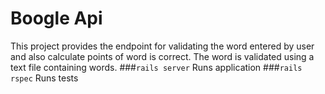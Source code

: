 # Boogle Api
This project provides the endpoint for validating the word entered by user and also calculate points of word is correct.
The word is validated using a text file containing words.
###`rails server`
Runs application
###`rails rspec`
Runs tests